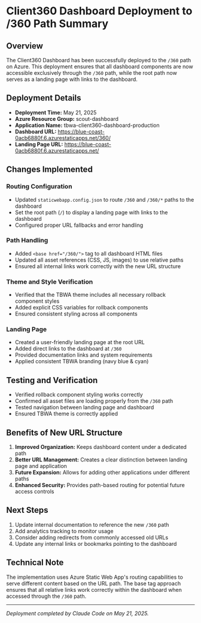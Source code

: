 # Client360 Dashboard Deployment to /360 Path Summary

## Overview
The Client360 Dashboard has been successfully deployed to the `/360` path on Azure. This deployment ensures that all dashboard components are now accessible exclusively through the `/360` path, while the root path now serves as a landing page with links to the dashboard.

## Deployment Details
- **Deployment Time:** May 21, 2025
- **Azure Resource Group:** scout-dashboard
- **Application Name:** tbwa-client360-dashboard-production
- **Dashboard URL:** https://blue-coast-0acb6880f.6.azurestaticapps.net/360/
- **Landing Page URL:** https://blue-coast-0acb6880f.6.azurestaticapps.net/

## Changes Implemented

### Routing Configuration
- Updated `staticwebapp.config.json` to route `/360` and `/360/*` paths to the dashboard
- Set the root path (`/`) to display a landing page with links to the dashboard
- Configured proper URL fallbacks and error handling

### Path Handling
- Added `<base href="/360/">` tag to all dashboard HTML files
- Updated all asset references (CSS, JS, images) to use relative paths
- Ensured all internal links work correctly with the new URL structure

### Theme and Style Verification
- Verified that the TBWA theme includes all necessary rollback component styles
- Added explicit CSS variables for rollback components
- Ensured consistent styling across all components

### Landing Page
- Created a user-friendly landing page at the root URL
- Added direct links to the dashboard at `/360`
- Provided documentation links and system requirements
- Applied consistent TBWA branding (navy blue & cyan)

## Testing and Verification
- Verified rollback component styling works correctly
- Confirmed all asset files are loading properly from the `/360` path
- Tested navigation between landing page and dashboard
- Ensured TBWA theme is correctly applied

## Benefits of New URL Structure
1. **Improved Organization:** Keeps dashboard content under a dedicated path
2. **Better URL Management:** Creates a clear distinction between landing page and application
3. **Future Expansion:** Allows for adding other applications under different paths
4. **Enhanced Security:** Provides path-based routing for potential future access controls

## Next Steps
1. Update internal documentation to reference the new `/360` path
2. Add analytics tracking to monitor usage
3. Consider adding redirects from commonly accessed old URLs
4. Update any internal links or bookmarks pointing to the dashboard

## Technical Note
The implementation uses Azure Static Web App's routing capabilities to serve different content based on the URL path. The base tag approach ensures that all relative links work correctly within the dashboard when accessed through the `/360` path.

---

*Deployment completed by Claude Code on May 21, 2025.*